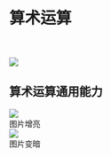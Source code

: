 # 算术运算

<br/>
<br/>


<div grid="~ cols-2 gap-15">
  <img src="https://img95.699pic.com/xsj/17/7o/wl.jpg!/fh/300" />
  <div class="text-center">
    <h2>算术运算通用能力</h2>
    <div grid="~ cols-2 gap-4" class="pt-10">
    <div class="text-center">
      <img class="flex-1"
        src="https://fastly.jsdelivr.net/gh/rquanx/my-statics@master/images/16764777762381676477776147.png" />
        <br/>
      图片增亮
    </div>
    <div class="text-center">
      <img class="flex-1"
        src="https://fastly.jsdelivr.net/gh/rquanx/my-statics@master/images/16764778140941676477813267.png" />
        <br/>
      图片变暗
    </div>
  </div>
  </div>
</div>
